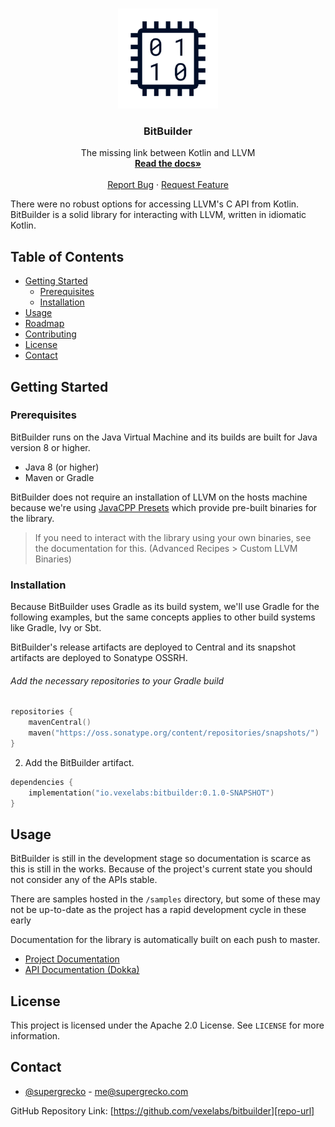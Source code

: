 <br />
<p align="center">
  <a href="https://github.com/vexelabs/bitbuilder">
    <img src="docs/static/bitbuilder512x512.png" 
         alt="Logo" 
         width="160" 
         height="160">
  </a>

  <h3 align="center">BitBuilder</h3>

  <p align="center">
    The missing link between Kotlin and LLVM
    <br />
    <a href="https://docs.vexelabs.io/bitbuilder/index.html">
        <strong>Read the docs»</strong>
    </a>
    <br />
    <br />
    <a href="https://github.com/vexelabs/bitbuilder/issues">Report Bug</a>
    ·
    <a href="https://github.com/vexelabs/bitbuilder/issues">Request Feature</a>
  </p>
</p>

There were no robust options for accessing LLVM's C API from Kotlin. BitBuilder 
is a solid library for interacting with LLVM, written in idiomatic Kotlin.

## Table of Contents

- [Getting Started](#getting-started)
  - [Prerequisites](#prerequisites)
  - [Installation](#installation)
- [Usage](#usage)
- [Roadmap](#roadmap)
- [Contributing](#contributing)
- [License](#license)
- [Contact](#contact)

## Getting Started

### Prerequisites

BitBuilder runs on the Java Virtual Machine and its builds are built for Java
version 8 or higher.

- Java 8 (or higher)
- Maven or Gradle

BitBuilder does not require an installation of LLVM on the hosts machine because
we're using [JavaCPP Presets][llvm-presets] which provide pre-built binaries for
the library.

> If you need to interact with the library using your own binaries, see the
> documentation for this. (Advanced Recipes > Custom LLVM Binaries)

### Installation

Because BitBuilder uses Gradle as its build system, we'll use Gradle for the
following examples, but the same concepts applies to other build systems like
Gradle, Ivy or Sbt.

BitBuilder's release artifacts are deployed to Central and its snapshot
artifacts are deployed to Sonatype OSSRH.

###### Add the necessary repositories to your Gradle build

```kotlin
repositories {
    mavenCentral()
    maven("https://oss.sonatype.org/content/repositories/snapshots/")
}
```

2. Add the BitBuilder artifact.

```kotlin
dependencies {
    implementation("io.vexelabs:bitbuilder:0.1.0-SNAPSHOT")
}
```

## Usage

BitBuilder is still in the development stage so documentation is scarce as this
is still in the works. Because of the project's current state you should not
consider any of the APIs stable.

There are samples hosted in the `/samples` directory, but some of these may not
be up-to-date as the project has a rapid development cycle in these early

Documentation for the library is automatically built on each push to master.

- [Project Documentation][docs]
- [API Documentation (Dokka)][apidocs]

## License

This project is licensed under the Apache 2.0 License. See `LICENSE` for more
information.

## Contact

- [@supergrecko](https://twitter.com/supergrecko) - me@supergrecko.com

GitHub Repository Link: [https://github.com/vexelabs/bitbuilder][repo-url]

[repo-url]: https://github.com/vexelabs/bitbuilder
[llvm-presets]: https://github.com/bytedeco/javacpp-presets/tree/master/llvm
[apidocs]: https://apidocs.vexelabs.io/bitbuilder/index.html
[docs]: https://docs.vexelabs.io/bitbuilder/index.html